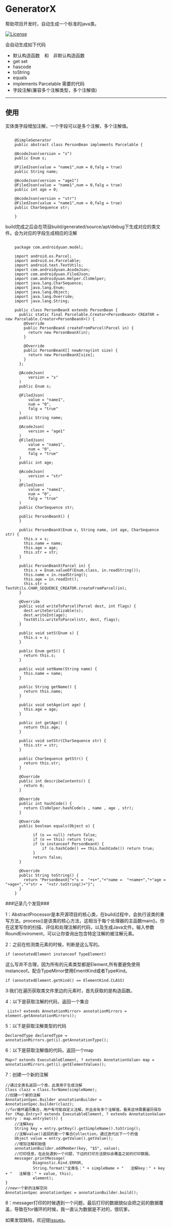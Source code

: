 # GeneratorX
帮助项目开发时，自动生成一个标准的java类。

[![License](https://img.shields.io/badge/license-Apache%202-green.svg)](https://www.apache.org/licenses/LICENSE-2.0)

会自动生成如下代码
* 默认构造函数　和　非默认构造函数
* get set
* hascode
* toString
* equals
* implements Parcelable 需要的代码
* 字段注解(兼容多个注解类型，多个注解值)

-------------------
## 使用 

实体类字段增加注解，一个字段可以是多个注解，多个注解值。

```

	@SimpleGenerator
	public abstract class PersonBean implements Parcelable {

    @AcodeJson(version = "s")
    public Enum s;

    @FiledJson(value = "name1",num = 0,falg = true)
    public String name;

    @AcodeJson(version = "age1")
    @FiledJson(value = "name1",num = 0,falg = true)
    public int age = 0;

    @AcodeJson(version = "str")
    @FiledJson(value = "name1",num = 0,falg = true)
    public CharSequence str;

	}

```

build完成之后会在项目build/generated/source/apt/debug下生成对应的类文件。会为对应的字段生成相应的注解

```
	
	package com.androidyuan.model;
	
	import android.os.Parcel;
	import android.os.Parcelable;
	import android.text.TextUtils;
	import com.androidyuan.AcodeJson;
	import com.androidyuan.FiledJson;
	import com.androidyuan.Helper.ClsHelper;
	import java.lang.CharSequence;
	import java.lang.Enum;
	import java.lang.Object;
	import java.lang.Override;
	import java.lang.String;
	
	public class PersonBeanX extends PersonBean {
	  public static final Parcelable.Creator<PersonBeanX> CREATOR = new Parcelable.Creator<PersonBeanX>() {
	    @Override
	    public PersonBeanX createFromParcel(Parcel in) {
	      return new PersonBeanX(in);
	    }
	
	    @Override
	    public PersonBeanX[] newArray(int size) {
	      return new PersonBeanX[size];
	    }
	  };
	
	  @AcodeJson(
	      version = "s"
	  )
	  public Enum s;
	
	  @FiledJson(
	      value = "name1",
	      num = "0",
	      falg = "true"
	  )
	  public String name;
	
	  @AcodeJson(
	      version = "age1"
	  )
	  @FiledJson(
	      value = "name1",
	      num = "0",
	      falg = "true"
	  )
	  public int age;
	
	  @AcodeJson(
	      version = "str"
	  )
	  @FiledJson(
	      value = "name1",
	      num = "0",
	      falg = "true"
	  )
	  public CharSequence str;
	
	  public PersonBeanX() {
	  }
	
	  public PersonBeanX(Enum s, String name, int age, CharSequence str) {
	    this.s = s;
	    this.name = name;
	    this.age = age;
	    this.str = str;
	  }
	
	  public PersonBeanX(Parcel in) {
	    this.s = Enum.valueOf(Enum.class, in.readString());
	    this.name = in.readString();
	    this.age = in.readInt();
	    this.str = TextUtils.CHAR_SEQUENCE_CREATOR.createFromParcel(in);
	  }
	
	  @Override
	  public void writeToParcel(Parcel dest, int flags) {
	    dest.writeSerializable(s);
	    dest.writeInt(age);
	    TextUtils.writeToParcel(str, dest, flags);
	  }
	
	  public void setS(Enum s) {
	    this.s = s;
	  }
	
	  public Enum getS() {
	    return this.s;
	  }
	
	  public void setName(String name) {
	    this.name = name;
	  }
	
	  public String getName() {
	    return this.name;
	  }
	
	  public void setAge(int age) {
	    this.age = age;
	  }
	
	  public int getAge() {
	    return this.age;
	  }
	
	  public void setStr(CharSequence str) {
	    this.str = str;
	  }
	
	  public CharSequence getStr() {
	    return this.str;
	  }
	
	  @Override
	  public int describeContents() {
	    return 0;
	  }
	
	  @Override
	  public int hashCode() {
	    return ClsHelper.hashCode(s , name , age , str);
	  }
	
	  @Override
	  public boolean equals(Object o) {
	
	        if (o == null) return false;
	        if (o == this) return true;
	        if (o instanceof PersonBeanX) {
	        	if (o.hashCode() == this.hashCode()) return true;
	        }
	        return false;
	  }
	
	  @Override
	  public String toString() {
	    return "PersonBeanX{"+"s =  "+s+","+"name =  "+name+","+"age =  "+age+","+"str =  "+str.toString()+"}";
	  }
	}

```

###记录几个发现###

1：AbstractProcessor是本开源项目的核心类，在build过程中，会执行该类的重写方法。process()是该类的核心方法，这相当于每个处理器的主函数main()。你在这里写你的扫描、评估和处理注解的代码，以及生成Java文件。输入参数RoundEnviroment，可以让你查询出包含特定注解的被注解元素。

2：之前在检测类元素的时候，判断是这么写的。

	if (annotatedElement instanceof TypeElement) 

这么写并不合理，因为所有的元素类型都是Element,所有要避免使用instanceof。配合TypeMirror使用EmentKind或者TypeKind。

	if (annotatedElement.getKind() == ElementKind.CLASS)

3:我们在遍历获取类文件里边的元素时，首先获取的是构造函数。

4：以下是获取注解的代码，返回一个集合

	 List<? extends AnnotationMirror> annotationMirrors = element.getAnnotationMirrors();

5：以下是获取注解类型的代码

	DeclaredType declaredType = annotationMirrors.get(i).getAnnotationType();

6：以下是获取注解值的代码，返回一个map

	Map<? extends ExecutableElement, ? extends AnnotationValue> map = annotationMirrors.get(i).getElementValues();

7：创建一个新的注解

    //通过全类名返回一个类，此类用于生成注解
    Class clazz = Class.forName(simpleName);
    //创建一个新的注解
    AnnotationSpec.Builder annotationBuilder = AnnotationSpec.builder(clazz);
	//for循环遍历集合，用户有可能自定义注解，并且会有多个注解值，看来这块需要遍历保存
    for (Map.Entry<? extends ExecutableElement, ? extends AnnotationValue> entry : map.entrySet()) {
        //注解key
        String key = entry.getKey().getSimpleName().toString();
        //注解value()返回的是一个集合Collection，通过迭代出下一个的值
        Object value = entry.getValue().getValue();
        //增加注解初始值
        annotationBuilder.addMember(key, "$S", value);
        //打印信息，在此处遇到一个问题，下边的打印方法貌似会覆盖之前的打印数据。
        messager.printMessage(
                Diagnostic.Kind.ERROR,
                String.format("全类名：" + simpleName + "   注解key：" + key + "   注解值：" + value, this),
                element);
    }
    //new一个新的注解空间
    AnnotationSpec annotationSpec = annotationBuilder.build();

8：messager打印的时候遇到一个问题，最后打印的数据貌似会把之前的数据覆盖，导致在for循环的时候，我一直认为数据是不对的，很坑爹。

如果发现缺陷，欢迎提[issues](https://github.com/Scavenges/GeneratorX/issues/new)。

